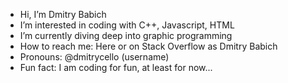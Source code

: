 - Hi, I’m Dmitry Babich
- I’m interested in coding with C++, Javascript, HTML
- I’m currently diving deep into graphic programming
- How to reach me: Here or on Stack Overflow as Dmitry Babich
- Pronouns: @dmitrycello (username)
- Fun fact: I am coding for fun, at least for now...
<!---
dmitrycello/dmitrycello is a ✨ special ✨ repository because its `README.md` (this file) appears on your GitHub profile.
You can click the Preview link to take a look at your changes.
--->
